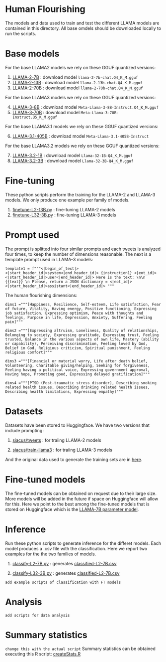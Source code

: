 # Human Flourishing
The models and data used to train and test the different LLAMA models are contained in this directory.
All base omdels should be downloaded locally to run the scripts.

# Base models
For the base LLAMA2 models we rely on these GGUF quantized versions:

1. [LLAMA-2-7B](https://huggingface.co/TheBloke/Llama-2-7B-GGUF) : download model `llama-2-7b-chat.Q4_K_M.gguf`
2. [LLAMA-2-13B](https://huggingface.co/TheBloke/Llama-2-13B-GGUF) : download model `llama-2-13b-chat.Q4_K_M.gguf`
3. [LLAMA-2-70B](https://huggingface.co/TheBloke/Llama-2-70B-GGUF) : download model `llama-2-70b-chat.Q4_K_M.gguf`

For the base LLAMA3 models we rely on these GGUF quantized versions:

4. [LLAMA-3-8B](https://huggingface.co/meta-llama/Meta-Llama-3-8B-Instruct) : download model `Meta-Llama-3-8B-Instruct.Q4_K_M.gguf`
5. [LLAMA-3-70B](https://huggingface.co/meta-llama/Meta-Llama-3-70B-Instruct) : download model `Meta-Llama-3-70B-Instruct.Q5_K_M.gguf`

For the base LLAMA3.1 models we rely on these GGUF quantized versions:

6. [LLAMA-3.1-405B](https://huggingface.co/meta-llama/Llama-3.1-405B-Instruct) : download model `Meta-Llama-3.1-405B-Instruct`

For the base LLAMA3.2 models we rely on these GGUF quantized versions:

7. [LLAMA-3.2-1B](https://huggingface.co/jxtngx/Meta-Llama-3.2-1B-Instruct-Q4_K_M-GGUF) : download model `Llama-32-1B-Q4_K_M.gguf`
8. [LLAMA-3.2-3B](https://huggingface.co/jxtngx/Meta-Llama-3.2-3B-Instruct-Q4_K_M-GGUF) : download model `Llama-32-3B-Q4_K_M.gguf`


# Fine-tuning
These python scripts perform the training for the LLAMA-2 and LLAMA-3 models. We only produce one example per family of models.

1. [finetune-L2-13B.py](finetune-L2-13B.py) : fine-tuning LLAMA-2 models
2. [finetune-L32-3B.py](finetune-L32-3B.py) : fine-tuning LLAMA-3 models

# Prompt used
The prompt is splitted into four similar prompts and each tweets is analyzed four times, to keep the number of dimensions reasonable. The next is a template prompt used in LLAMA-3 models:

`template1 = f"""<|begin_of_text|><|start_header_id|>system<|end_header_id|> {instruction1} <|eot_id|><|start_header_id|>user<|end_header_id|>
    Here is the text: \n\n {{text}} \n Please, return a JSON dictionary = <|eot_id|><|start_header_id|>assistant<|end_header_id|>
"""
`

The human flourishing dimensions:

`dims1 ="""[Happiness, Resilience, Self-esteem, Life satisfaction, Fear of future, Vitality, Having energy, Positive functioning, Expressing job satisfaction, Expressing optimism, Peace with thoughts and feelings, Purpose in life, Depression, Anxiety, Suffering, Feeling pain]"""`

`dims2 ="""[Expressing altruism, Loneliness, Quality of relationships, Belonging to society, Expressing gratitude, Expressing trust, Feeling trusted, Balance in the various aspects of own life, Mastery (ability or capability), Perceiving discrimination, Feeling loved by God, Belief in God, Religious criticism, Spiritual punishment, Feeling religious comfort]"""`

`dims3 ="""[Financial or material worry, Life after death belief, Volunteering, Charitable giving/helping, Seeking for forgiveness, Feeling having a political voice, Expressing government approval, Having hope, Promoting good, Expressing delayed gratification]"""`

`dims4 ="""[PTSD (Post-traumatic stress disorder), Describing smoking related health issues, Describing drinking related health issues, Describing health limitations, Expressing empathy]"""`

# Datasets
Datasets have been stored to Huggingface. We have two versions that include prompting:

1. [siacus/tweets](https://huggingface.co/datasets/siacus/tweets) : for traiing LLAMA-2 models

2. [siacus/train-llama3](https://huggingface.co/datasets/siacus/train-llama3) : for traiing LLAMA-3 models

And the original data used to generate the training sets are in [here](sample.csv).



# Fine-tuned models 
The fine-tuned models can be obtained on request due to their large size. More models will be added in the future if space on Huggingface will allow for this. 
Here we point to the best among the fine-tuned models that is stored on Huggingface which is the [LLAMA-7B parameter model](https://huggingface.co/siacus/llama2-7B-swb-FT-Q4_K_M.gguf).



# Inference
Run these python scripts to generate inference for the differet models. Each model produces a .csv file with the classification. Here we report two examples for the the two families of models.

1. [classify-L2-7B.py](classify-L2-7B.py) : generates [classified-L2-7B.csv](classified-L2-7B.csv)

2. [classify-L32-3B.py](classify-L32-3B.py) : generates [classified-L2-7B.csv](classified-L32-3B.csv)

`add example scripts of classification with FT models`

# Analysis
`add scripts for data analysis`

# Summary statistics
`change this with the actual script`
Summary statistics can be obtained executing this R script: [createStats.R](createStats.R)

